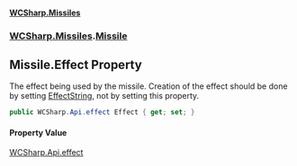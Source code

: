 #### [WCSharp.Missiles](README.md 'README')
### [WCSharp.Missiles](WCSharp.Missiles.md 'WCSharp.Missiles').[Missile](WCSharp.Missiles.Missile.md 'WCSharp.Missiles.Missile')

## Missile.Effect Property

The effect being used by the missile. Creation of the effect should be done by setting [EffectString](WCSharp.Missiles.Missile.EffectString.md 'WCSharp.Missiles.Missile.EffectString'), not by setting this property.

```csharp
public WCSharp.Api.effect Effect { get; set; }
```

#### Property Value
[WCSharp.Api.effect](https://docs.microsoft.com/en-us/dotnet/api/WCSharp.Api.effect 'WCSharp.Api.effect')